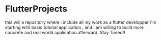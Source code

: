 # FlutterProjects
this will a repository where i include all my work as a flutter developper 
i'm starting with basic tutorial application , and i am willing to build more concrete and real world application afterward.
Stay Tuned!!
